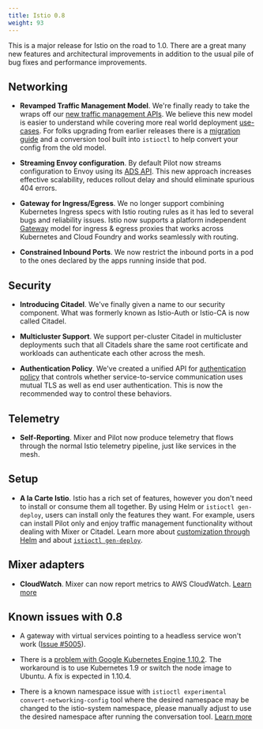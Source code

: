 ```yaml
---
title: Istio 0.8
weight: 93
---
```


This is a major release for Istio on the road to 1.0. There are a great many new features and architectural improvements in addition to the usual pile of bug fixes and performance improvements.

## Networking

- **Revamped Traffic Management Model**. We're finally ready to take the wraps off our [new traffic management APIs](/blog/2018/v1alpha3-routing/). We believe this new model is easier to understand while covering more real world deployment [use-cases](/docs/tasks/traffic-management/). For folks upgrading from earlier releases there is a [migration guide](/docs/setup/kubernetes/upgrading-istio/) and a conversion tool built into `istioctl` to help convert your config from the old model.

- **Streaming Envoy configuration**. By default Pilot now streams configuration to Envoy using its [ADS API](https://github.com/envoyproxy/data-plane-api/blob/master/XDS_PROTOCOL.md). This new approach increases effective scalability, reduces rollout delay and should eliminate spurious 404 errors.

- **Gateway for Ingress/Egress**. We no longer support combining Kubernetes Ingress specs with Istio routing rules as it has led to several bugs and reliability issues. Istio now supports a platform independent [Gateway](/docs/concepts/traffic-management/rules-configuration/#gateways) model for ingress & egress proxies that works across Kubernetes and Cloud Foundry and works seamlessly with routing.

- **Constrained Inbound Ports**. We now restrict the inbound ports in a pod to the ones declared by the apps running inside that pod.

## Security

- **Introducing Citadel**. We've finally given a name to our security component. What was formerly known as Istio-Auth or Istio-CA is now called Citadel.

- **Multicluster Support**. We support per-cluster Citadel in multicluster deployments such that all Citadels share the same root certificate and workloads can authenticate each other across the mesh.

- **Authentication Policy**. We've created a unified API for [authentication policy](/docs/tasks/security/authn-policy/) that controls whether service-to-service communication uses mutual TLS as well as end user authentication. This is now the recommended way to control these behaviors.

## Telemetry

- **Self-Reporting**. Mixer and Pilot now produce telemetry that flows through the normal
Istio telemetry pipeline, just like services in the mesh.

## Setup

- **A la Carte Istio**. Istio has a rich set of features, however you don't need to install or consume them all together. By using
Helm or `istioctl gen-deploy`, users can install only the features they want. For example, users can install Pilot only and enjoy traffic
management functionality without dealing with Mixer or Citadel.
Learn more about [customization through Helm](/docs/setup/kubernetes/helm-install/#customization-with-helm)
and about [`istioctl gen-deploy`](/docs/reference/commands/istioctl/#istioctl%20gen-deploy).

## Mixer adapters

- **CloudWatch**. Mixer can now report metrics to AWS CloudWatch.
[Learn more](/docs/reference/config/policy-and-telemetry/adapters/cloudwatch/)

## Known issues with 0.8

- A gateway with virtual services pointing to a headless service won't work ([Issue #5005](https://github.com/istio/istio/issues/5005)).

- There is a [problem with Google Kubernetes Engine 1.10.2](https://github.com/istio/istio/issues/5723). The workaround is to use Kubernetes 1.9 or switch the node image to Ubuntu. A fix is expected in 1.10.4.

- There is a known namespace issue with `istioctl experimental convert-networking-config` tool where the desired namespace may be changed to the istio-system namespace, please manually adjust to use the desired namespace after running the conversation tool.   [Learn more](https://github.com/istio/istio/issues/5817)
